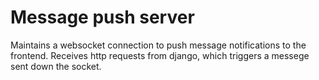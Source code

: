
# Message push server

Maintains a websocket connection to push message notifications
to the frontend. Receives http requests from django, which triggers a
messege sent down the socket.
